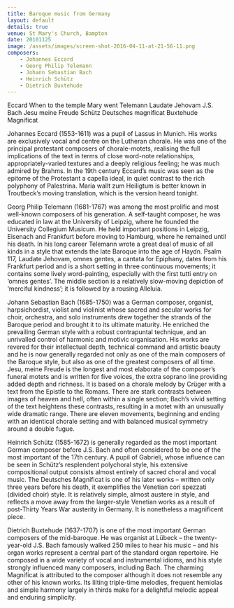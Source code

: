 ```yaml
---
title: Baroque music from Germany
layout: default
details: true
venue: St Mary's Church, Bampton
date: 20101125
image: /assets/images/screen-shot-2016-04-11-at-21-56-11.png
composers:
    - Johannes Eccard
    - Georg Philip Telemann
    - Johann Sebastian Bach
    - Heinrich Schütz
    - Dietrich Buxtehude
---
```

Eccard When to the temple Mary went
Telemann Laudate Jehovam
J.S. Bach Jesu meine Freude
Schütz Deutsches magnificat
Buxtehude Magnificat

Johannes Eccard (1553-1611) was a pupil of Lassus in Munich.  His works are exclusively vocal and centre on the Lutheran chorale.  He was one of the principal protestant composers of chorale-motets, realising the full implications of the text in terms of close word-note relationships, appropriately-varied textures and a deeply religious feeling; he was much admired by Brahms.  In the 19th century Eccard’s music was seen as the epitome of the Protestant a capella ideal, in quiet contrast to the rich polyphony of Palestrina.  Maria wallt zum Heiligtum is better known in Troutbeck’s moving translation, which is the version heard tonight.

Georg Philip Telemann (1681-1767) was among the most prolific and most well-known composers of his generation. A self-taught composer, he was educated in law at the University of Leipzig, where he founded the University Collegium Musicum.  He held important positions in Leipzig, Eisenach and Frankfurt before moving to Hamburg, where he remained until his death.  In his long career Telemann wrote a great deal of music of all kinds in a style that extends the late Baroque into the age of Haydn.  Psalm 117, Laudate Jehovam, omnes gentes, a cantata for Epiphany, dates from his Frankfurt period and is a short setting in three continuous movements; it contains some lively word-painting, especially with the first tutti entry on ‘omnes gentes’.  The middle section is a relatively slow-moving depiction of ‘merciful kindness’; it is followed by a rousing Alleluia.

Johann Sebastian Bach (1685-1750) was a German composer, organist, harpsichordist, violist and violinist whose sacred and secular works for choir, orchestra, and solo instruments drew together the strands of the Baroque period and brought it to its ultimate maturity.  He enriched the prevailing German style with a robust contrapuntal technique, and an unrivalled control of harmonic and motivic organisation.  His works are revered for their intellectual depth, technical command and artistic beauty and he is now generally regarded not only as one of the main composers of the Baroque style, but also as one of the greatest composers of all time.  Jesu, meine Freude is the longest and most elaborate of the composer’s funeral motets and is written for five voices, the extra soprano line providing added depth and richness.  It is based on a chorale melody by Crüger with a text from the Epistle to the Romans.  There are stark contrasts between images of heaven and hell, often within a single section; Bach’s vivid setting of the text heightens these contrasts, resulting in a motet with an unusually wide dramatic range.  There are eleven movements, beginning and ending with an identical chorale setting and with balanced musical symmetry around a double fugue.

Heinrich Schütz (1585-1672) is generally regarded as the most important German composer before J.S. Bach and often considered to be one of the most important of the 17th century.  A pupil of Gabrieli, whose influence can be seen in Schütz’s resplendent polychoral style, his extensive compositional output consists almost entirely of sacred choral and vocal music. The Deutsches Magnificat is one of his later works – written only three years before his death, it exemplifies the Venetian cori spezzati (divided choir) style.  It is relatively simple, almost austere in style, and reflects a move away from the larger-style Venetian works as a result of post-Thirty Years War austerity in Germany.  It is nonetheless a magnificent piece.

Dietrich Buxtehude (1637-1707) is one of the most important German composers of the mid-baroque.  He was organist at Lübeck – the twenty-year-old J.S. Bach famously walked 250 miles to hear his music – and his organ works represent a central part of the standard organ repertoire.  He composed in a wide variety of vocal and instrumental idioms, and his style strongly influenced many composers, including Bach.  The charming Magnificat is attributed to the composer although it does not resemble any other of his known works.  Its lilting triple-time melodies, frequent hemiolas and simple harmony largely in thirds make for a delightful melodic appeal and enduring simplicity.